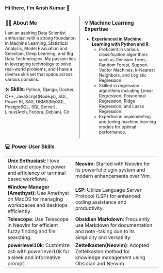 ### Hi there, I'm Ansh Kumar 👋

<div style="display: flex; justify-content: space-between;">
  <div style="width: 48%;">

  **<strong style="font-size: 1.2em;">👨‍💻 About Me</strong>**

  I am an aspiring Data Scientist enthusiast with a strong foundation in Machine Learning, Statistical Analysis, Model Evaluation and Selection, Deep Learning, and Big Data Technologies. My passion lies in leveraging technology to solve real-world problems, and I have a diverse skill set that spans across various domains.

  🛠️ **<strong style="font-size: 1.2em;">Skills</strong>**: Python, Django, Docker, C++, JavaScript(Node.js), SQL, Power BI, SAS, DBMS(MySQL, PostgreSQL, SQL Server), Linux(Arch, Fedora, Debian), Git  

  </div>
  <div style="width: 2%; border-left: 1px solid #000;"></div>
  <div style="width: 48%;">

  **<strong style="font-size: 1.2em;">💡 Machine Learning Expertise</strong>**

  - **Experienced in Machine Learning with Python and R**:
    - Proficient in various classification algorithms such as Decision Trees, Random Forest, Support Vector Machines, k-Nearest Neighbors, and Logistic Regression.
    - Skilled in regression algorithms including Linear Regression, Polynomial Regression, Ridge Regression, and Lasso Regression.
    - Expertise in implementing and tuning machine learning models for optimal performance.

  </div>
</div>

**<strong style="font-size: 1.2em;">💻 Power User Skills</strong>**

<table>
  <tr>
    <td><strong>Unix Enthusiast</strong>: I love Unix and enjoy the power and efficiency of terminal based workflows.</td>
    <td><strong>Neovim</strong>: Started with Neovim for its powerful plugin system and modern enhancements over Vim.</td>
  </tr>
  <tr>
    <td><strong>Window Manager (Amethyst)</strong>: Use Amethyst on MacOS for managing workspaces and desktops efficiently.</td>
    <td><strong>LSP</strong>: Utilize Language Server Protocol (LSP) for enhanced coding assistance and productivity.</td>
  </tr>
  <tr>
    <td><strong>Telescope</strong>: Use Telescope in Neovim for efficient fuzzy finding and file searching.</td>
    <td><strong>Obsidian Markdown</strong>: Frequently use Markdown for documentation and note-taking due to its simplicity and versatility.</td>
  </tr>
  <tr>
    <td><strong>powerlevel10k</strong>: Customize zsh with powerlevel10k for a sleek and informative prompt.</td>
    <td><strong>Zettelkasten(Neovim)</strong>: Adopted Zettelkasten method for knowledge management using Obsidian and Neovim.</td>
  </tr>
</table>

